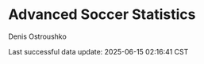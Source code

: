 # Advanced Soccer Statistics
Denis Ostroushko

<!-- gfm -->

Last successful data update: 2025-06-15 02:16:41 CST
